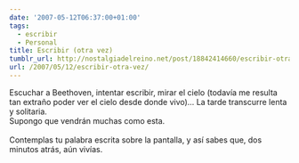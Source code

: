 ```yaml
---
date: '2007-05-12T06:37:00+01:00'
tags:
  - escribir
  - Personal
title: Escribir (otra vez)
tumblr_url: http://nostalgiadelreino.net/post/18842414660/escribir-otra-vez
url: /2007/05/12/escribir-otra-vez/
---
```


<p>Escuchar a Beethoven, intentar escribir, mirar el cielo (todavía me resulta tan extraño poder ver el cielo desde donde vivo)&hellip; La tarde transcurre lenta y solitaria. <br/>Supongo que vendrán muchas como esta.<br/><br/>Contemplas tu palabra escrita sobre la pantalla, y así sabes que, dos minutos atrás, aún vivías.</p><div class="blogger-post-footer"><img width="1" height="1" src="https://blogger.googleusercontent.com/tracker/1180118427259117074-62537458189862675?l=nostalgiadelreino.blogspot.com" alt=""/></div>